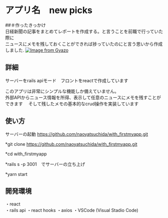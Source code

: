 # アプリ名　new picks
##＃作ったきっかけ  
日経新聞の記事をまとめてレポートを作成する。と言うことを前職で行っていた際に  
ニュースにメモを残しておくことができれば捗っていたのにと言う思いから作成しました.
[![Image from Gyazo](https://i.gyazo.com/fc1ff30dacd9a3c36d3ac6326e06c345.gif)](https://gyazo.com/fc1ff30dacd9a3c36d3ac6326e06c345)


## 詳細  
サーバーをrails apiモード　フロントをreactで作成しています  

このアプリは非常にシンプルな機能しか備えていません。  
外部APIからニュース情報を所得、表示して任意のニュースにメモを残すことができます　
そして残したメモの基本的なcrud操作を実装しています  

## 使い方
サーバーの起動
https://github.com/naoyatsuchida/with_firstmyapp.git  

*git clone https://github.com/naoyatsuchida/with_firstmyapp.git

*cd with_firstmyapp

*rails s -p 3001　でサーバーの立ち上げ

*yarn start

## 開発環境  
・react  
・rails api 
・react hooks 
・axios
・VSCode (Visual Stadio Code)  






